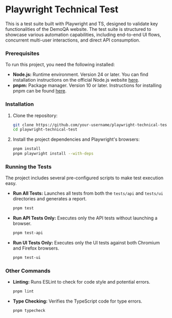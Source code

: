 # Playwright Technical Test

This is a test suite built with Playwright and TS, designed to validate key functionalities of the DemoQA website. The test suite is structured to showcase various automation capabilities, including end-to-end UI flows, concurrent multi-user interactions, and direct API consumption.

### Prerequisites

To run this project, you need the following installed:

* **Node.js:** Runtime environment. Version 24 or later. You can find installation instructions on the official Node.js website [here](https://nodejs.org/en/download/).
* **pnpm:** Package manager. Version 10 or later. Instructions for installing pnpm can be found [here](https://pnpm.io/installation).

### Installation

1.  Clone the repository:
    ```bash
    git clone https://github.com/your-username/playwright-technical-test.git
    cd playwright-technical-test
    ```

2.  Install the project dependencies and Playwright's browsers:
    ```bash
    pnpm install
    pnpm playwright install --with-deps
    ```

### Running the Tests

The project includes several pre-configured scripts to make test execution easy.

* **Run All Tests:** Launches all tests from both the `tests/api` and `tests/ui` directories and generates a report.
    ```bash
    pnpm test
    ```

* **Run API Tests Only:** Executes only the API tests without launching a browser.
    ```bash
    pnpm test-api
    ```

* **Run UI Tests Only:** Executes only the UI tests against both Chromium and Firefox browsers.
    ```bash
    pnpm test-ui
    ```

### Other Commands

* **Linting:** Runs ESLint to check for code style and potential errors.
    ```bash
    pnpm lint
    ```

* **Type Checking:** Verifies the TypeScript code for type errors.
    ```bash
    pnpm typecheck
    ```